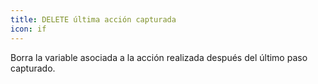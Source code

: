```yaml
---
title: DELETE última acción capturada
icon: if
---
```


Borra la variable asociada a la acción realizada después del último paso capturado.
